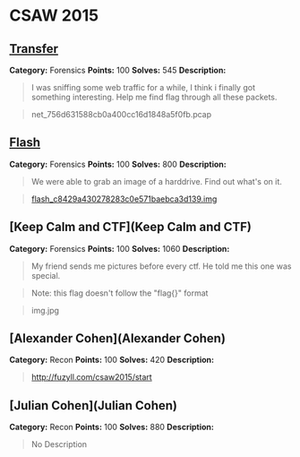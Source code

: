 CSAW 2015
=========================

[Transfer](Transfer)
---------

**Category:** Forensics **Points:** 100 **Solves:** 545 **Description:**

>I was sniffing some web traffic for a while, I think i finally got something interesting. 
>Help me find flag through all these packets.

>net_756d631588cb0a400cc16d1848a5f0fb.pcap



[Flash](Flash)
---------

**Category:** Forensics **Points:** 100 **Solves:** 800 **Description:**

>We were able to grab an image of a harddrive. Find out what's on it.

>[flash_c8429a430278283c0e571baebca3d139.img](http://www.filedropper.com/flashc8429a430278283c0e571baebca3d139)




[Keep Calm and CTF](Keep Calm and CTF)
---------

**Category:** Forensics **Points:** 100 **Solves:** 1060 **Description:**

>My friend sends me pictures before every ctf. He told me this one was special.

>Note: this flag doesn't follow the "flag{}" format

>img.jpg



[Alexander Cohen](Alexander Cohen)
---------

**Category:** Recon **Points:** 100 **Solves:** 420 **Description:**

> http://fuzyll.com/csaw2015/start



[Julian Cohen](Julian Cohen)
---------

**Category:** Recon **Points:** 100 **Solves:** 880 **Description:**

> No Description

